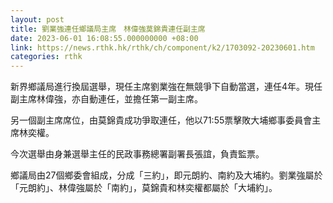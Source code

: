 ```yaml
---
layout: post
title: 劉業強連任鄉議局主席　林偉強莫錦貴連任副主席
date: 2023-06-01 16:08:55.000000000 +08:00
link: https://news.rthk.hk/rthk/ch/component/k2/1703092-20230601.htm
categories: rthk
---
```


新界鄉議局進行換屆選舉，現任主席劉業強在無競爭下自動當選，連任4年。現任副主席林偉強，亦自動連任，並擔任第一副主席。

另一個副主席席位，由莫錦貴成功爭取連任，他以71:55票擊敗大埔鄉事委員會主席林奕權。

今次選舉由身兼選舉主任的民政事務總署副署長張誼，負責監票。

鄉議局由27個鄉委會組成，分成「三約」，即元朗約、南約及大埔約。劉業強屬於「元朗約」、林偉強屬於「南約」，莫錦貴和林奕權都屬於「大埔約」。
